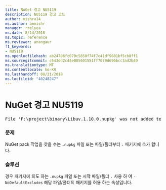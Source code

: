 ```yaml
---
title: NuGet 경고 NU5119
description: NU5119 경고 코드
author: mishra14
ms.author: anmishr
manager: rrelyea
ms.date: 8/14/2018
ms.topic: reference
ms.reviewer: anangaur
f1_keywords:
- NU5119
ms.openlocfilehash: ab24706fc079c5850f74f7c41df9601bf5cb8ff1
ms.sourcegitcommit: c643dd2c44e085601551ff7079d696bcc3ad2b49
ms.translationtype: MT
ms.contentlocale: ko-KR
ms.lasthandoff: 08/21/2018
ms.locfileid: "40248247"
---
```

# <a name="nuget-warning-nu5119"></a>NuGet 경고 NU5119
<pre>File 'F:\project\binary\Libuv.1.10.0.nupkg' was not added to the package. Files and folders starting with '.' or ending with '.nupkg' are excluded by default. To include this file, use -NoDefaultExcludes from the commandline</pre>

### <a name="issue"></a>문제

NuGet pack 작업을 찾을 수는 `.nupkg` 파일 또는 파일/폴더부터 `.` 패키지에 추가 합니다.


### <a name="solution"></a>솔루션

경우 패키지에 의도 하는 `.nupkg` 파일 또는 시작 파일/폴더 `.` 사용 하 여 `-NoDefaultExcludes` 해당 파일/폴더의 패키지를 허용 하는 속성입니다.

